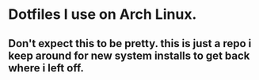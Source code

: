 # Dotfiles I use on Arch Linux.
## Don't expect this to be pretty. this is just a repo i keep around for new system installs to get back where i left off.
